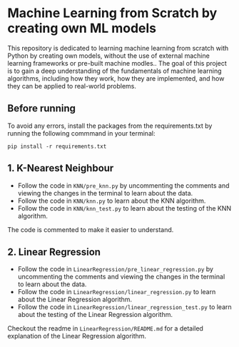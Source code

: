 # **Machine Learning from Scratch by creating own ML models**

This repository is dedicated to learning machine learning from scratch with Python by creating own models, without the use of external machine learning frameworks or pre-built machine modles.. The goal of this project is to gain a deep understanding of the fundamentals of machine learning algorithms, including how they work, how they are implemented, and how they can be applied to real-world problems.

## Before running
    
To avoid any errors, install the packages from the requirements.txt by running the following commmand in your terminal:
```
pip install -r requirements.txt
```

## 1. K-Nearest Neighbour

- Follow the code in `KNN/pre_knn.py` by uncommenting the comments and viewing the changes in the terminal to learn about the data.
- Follow the code in `KNN/knn.py` to learn about the KNN algorithm.
- Follow the code in `KNN/knn_test.py` to learn about the testing of the KNN algorithm.

The code is commented to make it easier to understand.

## 2. Linear Regression

- Follow the code in `LinearRegression/pre_linear_regression.py` by uncommenting the comments and viewing the changes in the terminal to learn about the data.
- Follow the code in `LinearRegression/linear_regression.py` to learn about the Linear Regression algorithm.
- Follow the code in `LinearRegression/linear_regression_test.py` to learn about the testing of the Linear Regression algorithm.

Checkout the readme in `LinearRegression/README.md` for a detailed explanation of the Linear Regression algorithm.